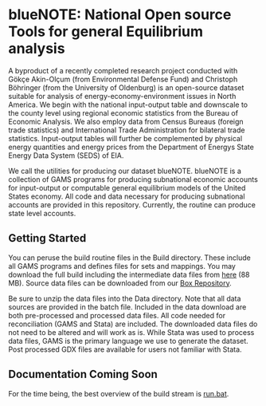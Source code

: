 # blueNOTE: **N**ational **O**pen source **T**ools for general **E**quilibrium analysis

A byproduct of a recently completed research project conducted with
G&ouml;k&ccedil;e Akin-Ol&ccedil;um (from Environmental Defense Fund) and Christoph
B&ouml;hringer (from the University of Oldenburg) is an open-source dataset
suitable for analysis of energy-economy-environment issues in North America. We
begin with the national input-output table and downscale to the county level
using regional economic statistics from the Bureau of Economic Analysis. We
also employ data from Census Bureaus (foreign trade statistics) and
International Trade Administration for bilateral trade statistics. Input-output
tables will further be complemented by physical energy quantities and energy
prices from the Department of Energys State Energy Data System (SEDS) of EIA.

We call the utilities for producing our dataset blueNOTE. blueNOTE is a
collection of GAMS programs for producing subnational economic accounts for
input-output or computable general equilibrium models of the United States
economy. All code and data necessary for producing subnational accounts are
provided in this repository. Currently, the routine can produce state level
accounts.

## Getting Started ##

You can peruse the build routine files in the Build directory. These include
all GAMS programs and defines files for sets and mappings. You may download the
full build including the intermediate data files from
[here](https://aae.wisc.edu/BlueNOTE/build/build.zip) (88 MB). Source data files can
be downloaded from
our
[Box Repository](https://uwmadison.box.com/s/3pazisdjxc80gu12kdx7hke6tvno7tpz).

Be sure to unzip the data files into the Data directory. Note that all data
sources are provided in the batch file. Included in the data download are both
pre-processed and processed data files. All code needed for reconciliation
(GAMS and Stata) are included. The downloaded data files do not need to be
altered and will work as is. While Stata was used to process data files, GAMS
is the primary language we use to generate the dataset. Post processed GDX
files are available for users not familiar with Stata.

## Documentation Coming Soon ##

For the time being, the best overview of the build stream
is
[run.bat](https://github.com/drewschreiber/blueNOTE/blob/master/Build/run.bat).
